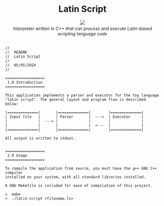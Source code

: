 <div align="center">
  <h1>Latin Script</h1>
</div>

<p align="center">
  <img src="https://github.com/hheghine/LatinScript/assets/119530584/98d3262e-e5df-43d1-ab7a-545de6ef57ac" />
  <i><br>Interpreter written in C++ that can process and execute Latin-based scripting language code</i><br><br>
</p>

```
//
//  README
//  Latin Script
//
//  05/05/2024
//

==================
 1.0 Introduction
==================

This application implements a parser and executor for the toy language
"latin script". The general layout and program flow is described below:

|==============|       |==============|        |==============|
| Input file   |       | Parser       |  --->  | Executor     |
|              |  ---> |              |        |              |
|              |       |              |  <---  |              |
|==============|       |==============|        |==============|

All output is written to stdout.


==================
 2.0 Usage
==================

To compile the application from source, you must have the g++ GNU C++ compiler
installed on your system, with all standard libraries installed.

A GNU Makefile is included for ease of compilation of this project.

>  make
>  ./latin-script <filename.ls>

```
